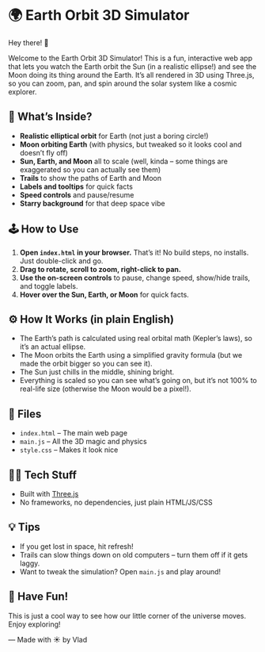 # 🌍 Earth Orbit 3D Simulator

Hey there! 👋

Welcome to the Earth Orbit 3D Simulator! This is a fun, interactive web app that lets you watch the Earth orbit the Sun (in a realistic ellipse!) and see the Moon doing its thing around the Earth. It’s all rendered in 3D using Three.js, so you can zoom, pan, and spin around the solar system like a cosmic explorer.

## 🚀 What’s Inside?
- **Realistic elliptical orbit** for Earth (not just a boring circle!)
- **Moon orbiting Earth** (with physics, but tweaked so it looks cool and doesn’t fly off)
- **Sun, Earth, and Moon** all to scale (well, kinda – some things are exaggerated so you can actually see them)
- **Trails** to show the paths of Earth and Moon
- **Labels and tooltips** for quick facts
- **Speed controls** and pause/resume
- **Starry background** for that deep space vibe

## 🕹️ How to Use
1. **Open `index.html` in your browser.** That’s it! No build steps, no installs. Just double-click and go.
2. **Drag to rotate, scroll to zoom, right-click to pan.**
3. **Use the on-screen controls** to pause, change speed, show/hide trails, and toggle labels.
4. **Hover over the Sun, Earth, or Moon** for quick facts.

## ⚙️ How It Works (in plain English)
- The Earth’s path is calculated using real orbital math (Kepler’s laws), so it’s an actual ellipse.
- The Moon orbits the Earth using a simplified gravity formula (but we made the orbit bigger so you can see it).
- The Sun just chills in the middle, shining bright.
- Everything is scaled so you can see what’s going on, but it’s not 100% to real-life size (otherwise the Moon would be a pixel!).

## 📝 Files
- `index.html` – The main web page
- `main.js` – All the 3D magic and physics
- `style.css` – Makes it look nice

## 🧑‍💻 Tech Stuff
- Built with [Three.js](https://threejs.org/)
- No frameworks, no dependencies, just plain HTML/JS/CSS

## 💡 Tips
- If you get lost in space, hit refresh!
- Trails can slow things down on old computers – turn them off if it gets laggy.
- Want to tweak the simulation? Open `main.js` and play around!

## 🌟 Have Fun!
This is just a cool way to see how our little corner of the universe moves. Enjoy exploring!

—
Made with ☀️ by Vlad
